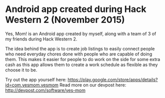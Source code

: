 # Android app created during Hack Western 2 (November 2015)

Yes, Mom! is an Android app created by myself, along with a team of 3 of my friends during Hack Western 2.

The idea behind the app is to create job listings to easily connect people who need everyday chores done with people who are capable of doing them. This makes it easier for people to do work on the side for some extra cash as this app allows them to create a work schedule as flexible as they choose it to be.

Try out the app yourself here: https://play.google.com/store/apps/details?id=com.yesmom.yesmom
Read more on our devpost here: http://devpost.com/software/yes-mom
